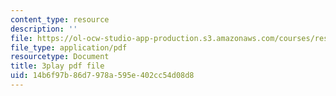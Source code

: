 ```yaml
---
content_type: resource
description: ''
file: https://ol-ocw-studio-app-production.s3.amazonaws.com/courses/res-6-012-introduction-to-probability-spring-2018/14b6f97b86d7978a595e402cc54d08d8_YIZd23zGV3M.pdf
file_type: application/pdf
resourcetype: Document
title: 3play pdf file
uid: 14b6f97b-86d7-978a-595e-402cc54d08d8
---
```

